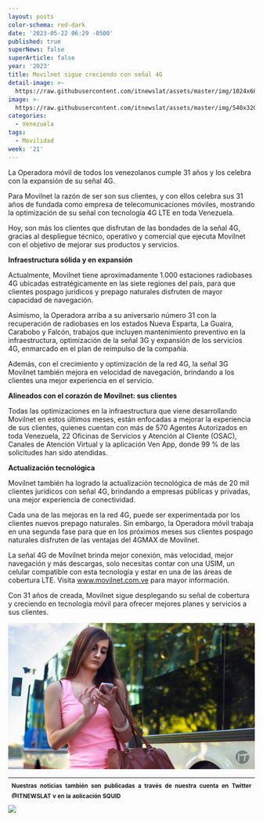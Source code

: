 ```yaml
---
layout: posts
color-schema: red-dark
date: '2023-05-22 06:29 -0500'
published: true
superNews: false
superArticle: false
year: '2023'
title: Movilnet sigue creciendo con señal 4G
detail-image: >-
  https://raw.githubusercontent.com/itnewslat/assets/master/img/1024x680/Mujer-celular-g.jpg
image: >-
  https://raw.githubusercontent.com/itnewslat/assets/master/img/540x320/Mujer-celular-p.jpg
categories:
  - Venezuela
tags:
  - Movilidad
week: '21'
---
```

La Operadora móvil de todos los venezolanos cumple 31 años y los celebra con la expansión de su señal 4G.

Para Movilnet la razón de ser son sus clientes, y con ellos celebra sus 31 años de fundada como empresa de telecomunicaciones móviles, mostrando la optimización de su señal con tecnología 4G LTE en toda Venezuela.

Hoy, son más los clientes que disfrutan de las bondades de la señal 4G, gracias al despliegue técnico, operativo y comercial que ejecuta Movilnet con el objetivo de mejorar sus productos y servicios.

**Infraestructura sólida y en expansión**

Actualmente, Movilnet tiene aproximadamente 1.000 estaciones radiobases 4G ubicadas estratégicamente en las siete regiones del país, para que clientes pospago jurídicos y prepago naturales disfruten de mayor capacidad de navegación.

Asimismo, la Operadora arriba a su aniversario número 31 con la recuperación de radiobases en los estados Nueva Esparta, La Guaira, Carabobo y Falcón, trabajos que incluyen mantenimiento preventivo en la infraestructura, optimización de la señal 3G y expansión de los servicios 4G, enmarcado en el plan de reimpulso de la compañía.

Además, con el crecimiento y optimización de la red 4G, la señal 3G Movilnet también mejora en velocidad de navegación, brindando a los clientes una mejor experiencia en el servicio.

**Alineados con el corazón de Movilnet: sus clientes**

Todas las optimizaciones en la infraestructura que viene desarrollando Movilnet en estos últimos meses, están enfocadas a mejorar la experiencia de sus clientes, quienes cuentan con más de 570 Agentes Autorizados en toda Venezuela, 22 Oficinas de Servicios y Atención al Cliente (OSAC), Canales de Atención Virtual y la aplicación Ven App, donde 99 % de las solicitudes han sido atendidas.

**Actualización tecnológica**

Movilnet también ha logrado la actualización tecnológica de más de 20 mil clientes jurídicos con señal 4G, brindando a empresas públicas y privadas, una mejor experiencia de conectividad.

Cada una de las mejoras en la red 4G, puede ser experimentada por los clientes nuevos prepago naturales. Sin embargo, la Operadora móvil trabaja en una segunda fase para que en los próximos meses sus clientes pospago naturales disfruten de las ventajas del 4GMAX de Movilnet.

La señal 4G de Movilnet brinda mejor conexión, más velocidad, mejor navegación y más descargas, solo necesitas contar con una USIM, un celular compatible con esta tecnología y estar en una de las áreas de cobertura LTE. Visita www.movilnet.com.ve para mayor información.

Con 31 años de creada, Movilnet sigue desplegando su señal de cobertura y creciendo en tecnología móvil para ofrecer mejores planes y servicios a sus clientes.

![](https://raw.githubusercontent.com/itnewslat/assets/master/img/540x320/Mujer-celular-p.jpg)

<table style="height: 42px;" width="569">
<tbody>
<tr>
<td style="text-align: justify;"><sub><strong>Nuestras noticias también son publicadas a través de nuestra cuenta en Twitter <a href="https://twitter.com/itnewslat?lang=es">@ITNEWSLAT</a> y en la aplicación <a href="https://squidapp.co/en/">SQUID</a></strong></sub></td>
</tr>
</tbody>
</table>
<img src="https://tracker.metricool.com/c3po.jpg?hash=56f88a41e39ab42c063cc51676587a04"/>